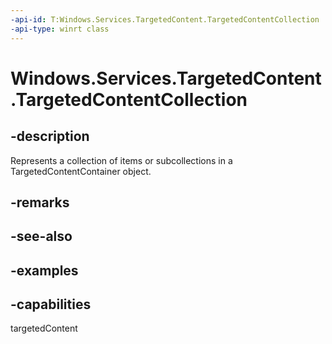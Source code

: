 ```yaml
---
-api-id: T:Windows.Services.TargetedContent.TargetedContentCollection
-api-type: winrt class
---
```


<!-- Class syntax.
public class TargetedContentCollection 
-->

# Windows.Services.TargetedContent.TargetedContentCollection

## -description
Represents a collection of items or subcollections in a TargetedContentContainer object.
## -remarks

## -see-also

## -examples

## -capabilities
targetedContent
